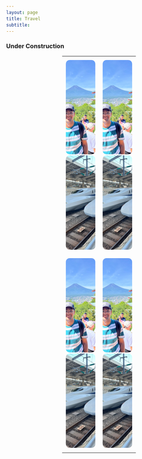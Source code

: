 ```yaml
---
layout: page
title: Travel
subtitle:
---
```

### Under Construction

<!--
<div id="slideshow">
	<div class="slide-fade">
		<div class="slide">
			<img src="{{ 'assets/img/japan/IMG_1001.jpg' | relative_url }}" alt="Not found" />
		</div>
		<div class="slide">
			<img src="{{ 'assets/img/japan/IMG_1719.jpg' | relative_url }}" alt="Not found" />
		</div>
		<div class="slide">
			<img src="{{ 'assets/img/japan/IMG_1776.jpg' | relative_url }}" alt="Not found" />
		</div>
		<div class="slide">
			<img src="{{ 'assets/img/japan/IMG_1795.jpg' | relative_url }}" alt="Not found" />
		</div>
		<div class="slide">
			<img src="{{ 'assets/img/japan/IMG_2120.jpg' | relative_url }}" alt="Not found" />
		</div>
		<div class="slide">
			<img src="{{ 'assets/img/japan/IMG_2354.jpg' | relative_url }}" alt="Not found" />
		</div>
		<figcaption>Japan</figcaption>
	</div>
</div>-->

<!--
<div id="slideshow">
<div class="slideshow-container">
  <div class="slide fade">
    <img src="assets/img/japan/IMG_1001.jpg" alt="Slide 1" />
  </div>
  <div class="slide fade">
    <img src="assets/img/japan/IMG_1719.jpg" alt="Slide 2" />
  </div>
  <div class="slide fade">
    <img src="assets/img/japan/IMG_1776.jpg" alt="Slide 3" />
  </div>
  <div class="slide fade">
    <img src="assets/img/japan/IMG_1795.jpg" alt="Slide 4" />	
  </div>
</div> 
</div>
-->

<style>
  .carousel-table {
    width: 80%; /* Adjust as needed */
    max-width: 200px; /* Prevents the table from getting too wide */
    margin: auto; /* Centers the table */
  }

  .carousel-table td {
    padding: 10px;
    vertical-align: top;
    width: 50%; /* Adjust for number of columns */
  }
  .swiper-container {
    width: 192px;
    height: 256px; /* Adjust height */
    margin: auto;
  }

  .swiper-slide img {
    width: 192px; /* Ensure image fills the width */
    height: 256px; /* Maintain aspect ratio */
    max-height: 100%; /* Prevents excessive height */
    object-fit: cover; /* Ensures the full image is shown without cropping */
    border-radius: 10px; /* Optional: rounded corners */
}


</style>

<div style="max-width: 900px; margin: auto;">
  <table class="carousel-table">
    <tr>
      <td>
        <div class="swiper mySwiper1">
          <div class="swiper-wrapper">
            <div class="swiper-slide"><img src="/assets/img/japan/IMG_1001.jpg" alt="Slide 1" ></div>
            <div class="swiper-slide"><img src="/assets/img/japan/IMG_1719.jpg" alt="Slide 1" ></div>
          </div>
          <div class="swiper-pagination"></div>
        </div>
      </td>
      <td>
        <div class="swiper mySwiper2">
          <div class="swiper-wrapper">
            <div class="swiper-slide"><img src="/assets/img/japan/IMG_1001.jpg" alt="Slide 2" ></div>
            <div class="swiper-slide"><img src="/assets/img/japan/IMG_1719.jpg" alt="Slide 2" ></div>
          </div>
          <div class="swiper-pagination"></div>
        </div>
      </td>
    </tr>
    <tr>
      <td>
        <div class="swiper mySwiper3">
          <div class="swiper-wrapper">
            <div class="swiper-slide"><img src="/assets/img/japan/IMG_1001.jpg" alt="Slide 3" ></div>
            <div class="swiper-slide"><img src="/assets/img/japan/IMG_1719.jpg" alt="Slide 3" ></div>
          </div>
          <div class="swiper-pagination"></div>
        </div>
      </td>
      <td>
        <div class="swiper mySwiper4">
          <div class="swiper-wrapper">
            <div class="swiper-slide"><img src="/assets/img/japan/IMG_1001.jpg" alt="Slide 4" ></div>
            <div class="swiper-slide"><img src="/assets/img/japan/IMG_1719.jpg" alt="Slide 4" ></div>
          </div>
          <div class="swiper-pagination"></div>
        </div>
      </td>
    </tr>
  </table>
</div>



